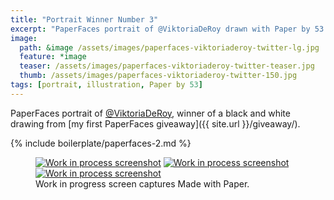 ```yaml
---
title: "Portrait Winner Number 3"
excerpt: "PaperFaces portrait of @ViktoriaDeRoy drawn with Paper by 53 on an iPad."
image: 
  path: &image /assets/images/paperfaces-viktoriaderoy-twitter-lg.jpg 
  feature: *image
  teaser: /assets/images/paperfaces-viktoriaderoy-twitter-teaser.jpg
  thumb: /assets/images/paperfaces-viktoriaderoy-twitter-150.jpg
tags: [portrait, illustration, Paper by 53]
---
```


PaperFaces portrait of [@ViktoriaDeRoy](http://twitter.com/ViktoriaDeRoy), winner of a black and white drawing from [my first PaperFaces giveaway]({{ site.url }}/giveaway/).

{% include boilerplate/paperfaces-2.md %}

<figure class="third">
  <a href="{{ site.url }}/assets/images/paperfaces-viktoriaderoy-process-1-lg.jpg"><img src="{{ site.url }}/assets/images/paperfaces-viktoriaderoy-process-1-600.jpg" alt="Work in process screenshot"></a>
  <a href="{{ site.url }}/assets/images/paperfaces-viktoriaderoy-process-2-lg.jpg"><img src="{{ site.url }}/assets/images/paperfaces-viktoriaderoy-process-2-600.jpg" alt="Work in process screenshot"></a>
  <a href="{{ site.url }}/assets/images/paperfaces-viktoriaderoy-process-3-lg.jpg"><img src="{{ site.url }}/assets/images/paperfaces-viktoriaderoy-process-3-600.jpg" alt="Work in process screenshot"></a>
  <figcaption>Work in progress screen captures Made with Paper.</figcaption>
</figure>